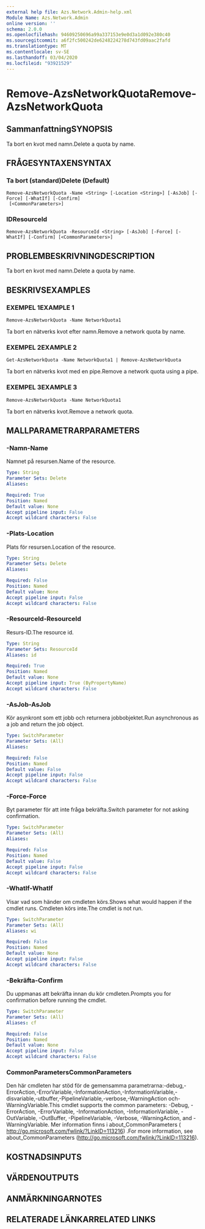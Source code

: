 ```yaml
---
external help file: Azs.Network.Admin-help.xml
Module Name: Azs.Network.Admin
online version: ''
schema: 2.0.0
ms.openlocfilehash: 94609250696a99a337153e9e0d3a1d092e380c40
ms.sourcegitcommit: a6f2fc500242de6248224278d743fd09aac2fafd
ms.translationtype: MT
ms.contentlocale: sv-SE
ms.lasthandoff: 03/04/2020
ms.locfileid: "93921529"
---
```

# <span data-ttu-id="89d9f-101">Remove-AzsNetworkQuota</span><span class="sxs-lookup"><span data-stu-id="89d9f-101">Remove-AzsNetworkQuota</span></span>

## <span data-ttu-id="89d9f-102">Sammanfattning</span><span class="sxs-lookup"><span data-stu-id="89d9f-102">SYNOPSIS</span></span>
<span data-ttu-id="89d9f-103">Ta bort en kvot med namn.</span><span class="sxs-lookup"><span data-stu-id="89d9f-103">Delete a quota by name.</span></span>

## <span data-ttu-id="89d9f-104">FRÅGESYNTAXEN</span><span class="sxs-lookup"><span data-stu-id="89d9f-104">SYNTAX</span></span>

### <span data-ttu-id="89d9f-105">Ta bort (standard)</span><span class="sxs-lookup"><span data-stu-id="89d9f-105">Delete (Default)</span></span>
```
Remove-AzsNetworkQuota -Name <String> [-Location <String>] [-AsJob] [-Force] [-WhatIf] [-Confirm]
 [<CommonParameters>]
```

### <span data-ttu-id="89d9f-106">ID</span><span class="sxs-lookup"><span data-stu-id="89d9f-106">ResourceId</span></span>
```
Remove-AzsNetworkQuota -ResourceId <String> [-AsJob] [-Force] [-WhatIf] [-Confirm] [<CommonParameters>]
```

## <span data-ttu-id="89d9f-107">PROBLEMBESKRIVNING</span><span class="sxs-lookup"><span data-stu-id="89d9f-107">DESCRIPTION</span></span>
<span data-ttu-id="89d9f-108">Ta bort en kvot med namn.</span><span class="sxs-lookup"><span data-stu-id="89d9f-108">Delete a quota by name.</span></span>

## <span data-ttu-id="89d9f-109">BESKRIVS</span><span class="sxs-lookup"><span data-stu-id="89d9f-109">EXAMPLES</span></span>

### <span data-ttu-id="89d9f-110">EXEMPEL 1</span><span class="sxs-lookup"><span data-stu-id="89d9f-110">EXAMPLE 1</span></span>
```
Remove-AzsNetworkQuota -Name NetworkQuota1
```

<span data-ttu-id="89d9f-111">Ta bort en nätverks kvot efter namn.</span><span class="sxs-lookup"><span data-stu-id="89d9f-111">Remove a network quota by name.</span></span>

### <span data-ttu-id="89d9f-112">EXEMPEL 2</span><span class="sxs-lookup"><span data-stu-id="89d9f-112">EXAMPLE 2</span></span>
```
Get-AzsNetworkQuota -Name NetworkQuota1 | Remove-AzsNetworkQuota
```

<span data-ttu-id="89d9f-113">Ta bort en nätverks kvot med en pipe.</span><span class="sxs-lookup"><span data-stu-id="89d9f-113">Remove a network quota using a pipe.</span></span>

### <span data-ttu-id="89d9f-114">EXEMPEL 3</span><span class="sxs-lookup"><span data-stu-id="89d9f-114">EXAMPLE 3</span></span>
```
Remove-AzsNetworkQuota -Name NetworkQuota1
```

<span data-ttu-id="89d9f-115">Ta bort en nätverks kvot.</span><span class="sxs-lookup"><span data-stu-id="89d9f-115">Remove a network quota.</span></span>

## <span data-ttu-id="89d9f-116">MALLPARAMETRAR</span><span class="sxs-lookup"><span data-stu-id="89d9f-116">PARAMETERS</span></span>

### <span data-ttu-id="89d9f-117">-Namn</span><span class="sxs-lookup"><span data-stu-id="89d9f-117">-Name</span></span>
<span data-ttu-id="89d9f-118">Namnet på resursen.</span><span class="sxs-lookup"><span data-stu-id="89d9f-118">Name of the resource.</span></span>

```yaml
Type: String
Parameter Sets: Delete
Aliases:

Required: True
Position: Named
Default value: None
Accept pipeline input: False
Accept wildcard characters: False
```

### <span data-ttu-id="89d9f-119">-Plats</span><span class="sxs-lookup"><span data-stu-id="89d9f-119">-Location</span></span>
<span data-ttu-id="89d9f-120">Plats för resursen.</span><span class="sxs-lookup"><span data-stu-id="89d9f-120">Location of the resource.</span></span>

```yaml
Type: String
Parameter Sets: Delete
Aliases:

Required: False
Position: Named
Default value: None
Accept pipeline input: False
Accept wildcard characters: False
```

### <span data-ttu-id="89d9f-121">-ResourceId</span><span class="sxs-lookup"><span data-stu-id="89d9f-121">-ResourceId</span></span>
<span data-ttu-id="89d9f-122">Resurs-ID.</span><span class="sxs-lookup"><span data-stu-id="89d9f-122">The resource id.</span></span>

```yaml
Type: String
Parameter Sets: ResourceId
Aliases: id

Required: True
Position: Named
Default value: None
Accept pipeline input: True (ByPropertyName)
Accept wildcard characters: False
```

### <span data-ttu-id="89d9f-123">-AsJob</span><span class="sxs-lookup"><span data-stu-id="89d9f-123">-AsJob</span></span>
<span data-ttu-id="89d9f-124">Kör asynkront som ett jobb och returnera jobbobjektet.</span><span class="sxs-lookup"><span data-stu-id="89d9f-124">Run asynchronous as a job and return the job object.</span></span>


```yaml
Type: SwitchParameter
Parameter Sets: (All)
Aliases:

Required: False
Position: Named
Default value: False
Accept pipeline input: False
Accept wildcard characters: False
```

### <span data-ttu-id="89d9f-125">-Force</span><span class="sxs-lookup"><span data-stu-id="89d9f-125">-Force</span></span>
<span data-ttu-id="89d9f-126">Byt parameter för att inte fråga bekräfta.</span><span class="sxs-lookup"><span data-stu-id="89d9f-126">Switch parameter for not asking confirmation.</span></span>

```yaml
Type: SwitchParameter
Parameter Sets: (All)
Aliases:

Required: False
Position: Named
Default value: False
Accept pipeline input: False
Accept wildcard characters: False
```

### <span data-ttu-id="89d9f-127">-WhatIf</span><span class="sxs-lookup"><span data-stu-id="89d9f-127">-WhatIf</span></span>
<span data-ttu-id="89d9f-128">Visar vad som händer om cmdleten körs.</span><span class="sxs-lookup"><span data-stu-id="89d9f-128">Shows what would happen if the cmdlet runs.</span></span>
<span data-ttu-id="89d9f-129">Cmdleten körs inte.</span><span class="sxs-lookup"><span data-stu-id="89d9f-129">The cmdlet is not run.</span></span>

```yaml
Type: SwitchParameter
Parameter Sets: (All)
Aliases: wi

Required: False
Position: Named
Default value: None
Accept pipeline input: False
Accept wildcard characters: False
```

### <span data-ttu-id="89d9f-130">-Bekräfta</span><span class="sxs-lookup"><span data-stu-id="89d9f-130">-Confirm</span></span>
<span data-ttu-id="89d9f-131">Du uppmanas att bekräfta innan du kör cmdleten.</span><span class="sxs-lookup"><span data-stu-id="89d9f-131">Prompts you for confirmation before running the cmdlet.</span></span>

```yaml
Type: SwitchParameter
Parameter Sets: (All)
Aliases: cf

Required: False
Position: Named
Default value: None
Accept pipeline input: False
Accept wildcard characters: False
```

### <span data-ttu-id="89d9f-132">CommonParameters</span><span class="sxs-lookup"><span data-stu-id="89d9f-132">CommonParameters</span></span>
<span data-ttu-id="89d9f-133">Den här cmdleten har stöd för de gemensamma parametrarna:-debug,-ErrorAction,-ErrorVariable,-InformationAction,-InformationVariable,-disvariable,-utbuffer,-PipelineVariable,-verbose,-WarningAction och-WarningVariable.</span><span class="sxs-lookup"><span data-stu-id="89d9f-133">This cmdlet supports the common parameters: -Debug, -ErrorAction, -ErrorVariable, -InformationAction, -InformationVariable, -OutVariable, -OutBuffer, -PipelineVariable, -Verbose, -WarningAction, and -WarningVariable.</span></span> <span data-ttu-id="89d9f-134">Mer information finns i about_CommonParameters ( http://go.microsoft.com/fwlink/?LinkID=113216) .</span><span class="sxs-lookup"><span data-stu-id="89d9f-134">For more information, see about_CommonParameters (http://go.microsoft.com/fwlink/?LinkID=113216).</span></span>

## <span data-ttu-id="89d9f-135">KOSTNADS</span><span class="sxs-lookup"><span data-stu-id="89d9f-135">INPUTS</span></span>

## <span data-ttu-id="89d9f-136">VÄRDEN</span><span class="sxs-lookup"><span data-stu-id="89d9f-136">OUTPUTS</span></span>

## <span data-ttu-id="89d9f-137">ANMÄRKNINGAR</span><span class="sxs-lookup"><span data-stu-id="89d9f-137">NOTES</span></span>

## <span data-ttu-id="89d9f-138">RELATERADE LÄNKAR</span><span class="sxs-lookup"><span data-stu-id="89d9f-138">RELATED LINKS</span></span>
